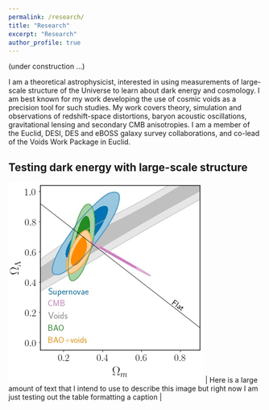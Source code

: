 ```yaml
---
permalink: /research/
title: "Research"
excerpt: "Research"
author_profile: true
---
```


(under construction ...)

I am a theoretical astrophysicist, interested in using measurements of large-scale structure of the Universe to learn about dark energy and cosmology. I am best known for my work developing the use of cosmic voids as a precision tool for such studies. My work covers theory, simulation and observations of redshift-space distortions, baryon acoustic oscillations, gravitational lensing and secondary CMB anisotropies. I am a member of the Euclid, DESI, DES and eBOSS galaxy survey collaborations, and co-lead of the Voids Work Package in Euclid.

## Testing dark energy with large-scale structure

 ![](../images/concordance.jpg) | Here is a large amount of text that I intend to use to describe this image but right now I am just testing out the table formatting 
 a caption |
